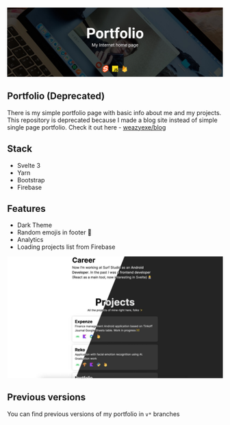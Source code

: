 ![Portfolio header](img/portfolio.jpg)

## Portfolio (Deprecated)

There is my simple portfolio page with basic info about me and my projects. This repository is deprecated because I made a blog site instead of simple single page portfolio. Check it out here - [weazyexe/blog](https://github.com/weazyexe/blog)

## Stack

- Svelte 3
- Yarn
- Bootstrap
- Firebase

## Features

- Dark Theme
- Random emojis in footer 🙈
- Analytics
- Loading projects list from Firebase

![Theme](img/theme.jpg)

## Previous versions

You can find previous versions of my portfolio in `v*` branches
